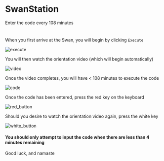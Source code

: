 # SwanStation
Enter the code every 108 minutes
#

When you first arrive at the Swan, you will begin by clicking `Execute`

![execute](https://github.com/rdmdk/SwanStation/assets/10544526/3003ee2b-28ea-4d70-a895-f3a28aa34677)

You will then watch the orientation video (which will begin automatically)

![video](https://github.com/rdmdk/SwanStation/assets/10544526/a3f62f84-581f-4c27-bdea-620aad2288ae)

Once the video completes, you will have < 108 minutes to execute the code

![code](https://github.com/rdmdk/SwanStation/assets/10544526/9f8535fb-322b-49d8-af90-92794ee3c5c4)

Once the code has been entered, press the red key on the keyboard

![red_button](https://github.com/rdmdk/SwanStation/assets/10544526/278d9476-c490-4ee0-b9a6-456b80bf78ba)

Should you desire to watch the orientation video again, press the white key

![white_button](https://github.com/rdmdk/SwanStation/assets/10544526/d77c558b-d342-45d9-9006-99bf7ec0ace0)

#### You should only attempt to input the code when there are less than 4 minutes remaining

Good luck, and namaste
